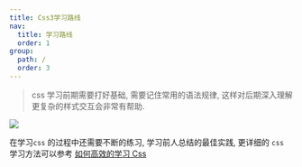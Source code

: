 ```yaml
---
title: Css3学习路线
nav:
  title: 学习路线
  order: 1
group:
  path: /
  order: 3
---
```


> css 学习前期需要打好基础, 需要记住常用的语法规律, 这样对后期深入理解更复杂的样式交互会非常有帮助.

![](http://cdn.dooring.cn/dr/css_study.png)

在学习`css` 的过程中还需要不断的练习, 学习前人总结的最佳实践, 更详细的 `css` 学习方法可以参考 [如何高效的学习 Css](http://h5.dooring.cn/blog/blog/css_study)
